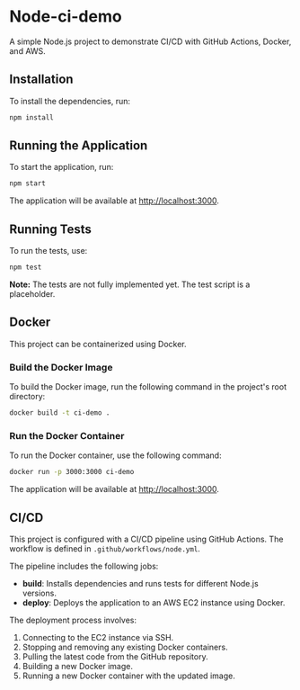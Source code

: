 # Node-ci-demo

A simple Node.js project to demonstrate CI/CD with GitHub Actions, Docker, and AWS.

## Installation

To install the dependencies, run:

```bash
npm install
```

## Running the Application

To start the application, run:

```bash
npm start
```

The application will be available at [http://localhost:3000](http://localhost:3000).

## Running Tests

To run the tests, use:

```bash
npm test
```

**Note:** The tests are not fully implemented yet. The test script is a placeholder.

## Docker

This project can be containerized using Docker.

### Build the Docker Image

To build the Docker image, run the following command in the project's root directory:

```bash
docker build -t ci-demo .
```

### Run the Docker Container

To run the Docker container, use the following command:

```bash
docker run -p 3000:3000 ci-demo
```

The application will be available at [http://localhost:3000](http://localhost:3000).

## CI/CD

This project is configured with a CI/CD pipeline using GitHub Actions. The workflow is defined in `.github/workflows/node.yml`.

The pipeline includes the following jobs:

- **build**: Installs dependencies and runs tests for different Node.js versions.
- **deploy**: Deploys the application to an AWS EC2 instance using Docker.

The deployment process involves:

1.  Connecting to the EC2 instance via SSH.
2.  Stopping and removing any existing Docker containers.
3.  Pulling the latest code from the GitHub repository.
4.  Building a new Docker image.
5.  Running a new Docker container with the updated image.
